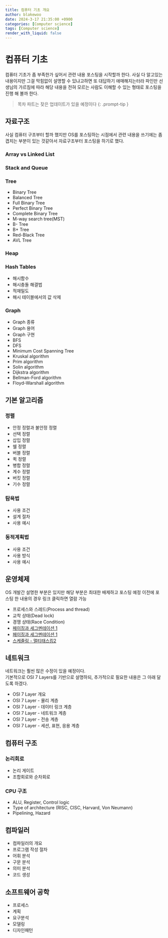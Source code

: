 ```yaml
---
title: 컴퓨터 기초 개요
author: blakewoo
date: 2024-3-17 21:35:00 +0900
categories: [Computer science]
tags: [Computer science]
render_with_liquid: false
---
```


# 컴퓨터 기초

컴퓨터 기초가 좀 부족한가 싶어서 관련 내용 포스팅을 시작할까 한다.
사실 다 알고있는 내용이지만 그걸 막힘없이 설명할 수 있냐고하면 또 대답하기 애매해지는터라
파인만 선생님의 가르침에 따라 해당 내용을 전혀 모르는 사람도 이해할 수 있는 형태로 포스팅을
진행 해 볼까 한다.

> 목차 파트는 잦은 업데이트가 있을 예정이다
{: .prompt-tip }


## 자료구조
사실 컴퓨터 구조부터 할까 했지만 OS를 포스팅하는 시점에서 관련 내용을 쓰기에는 좀 겹치는 부분이 있는 것같아서
자료구조부터 포스팅을 하기로 했다.

### Array vs Linked List
### Stack and Queue
### Tree
- Binary Tree
- Balanced Tree
- Full Binary Tree
- Perfect Binary Tree
- Complete Binary Tree
- M-way search tree(MST)
- B- Tree
- B+ Tree
- Red-Black Tree
- AVL Tree

### Heap
### Hash Tables
- 해시함수
- 해시충돌 해결법
- 적재밀도
- 해시 테이블에서의 값 삭제

### Graph
- Graph 종류
- Graph 용어  
- Graph 구현
- BFS
- DFS  
- Minimum Cost Spanning Tree
- Kruskal algorithm
- Prim algorithm
- Solin algorithm  
- Dijkstra algorithm
- Bellman-Ford algorithm
- Floyd-Warshall algorithm

## 기본 알고리즘
### 정렬
- 안정 정렬과 불안정 정렬
- 선택 정렬
- 삽입 정렬
- 쉘 정렬
- 버블 정렬
- 퀵 정렬
- 병합 정렬
- 계수 정렬
- 버킷 정렬
- 기수 정렬

### 탐욕법
- 사용 조건
- 설계 절차
- 사용 예시

### 동적계획법
- 사용 조건
- 사용 방식
- 사용 예시

## 운영체제
OS 개발간 설명한 부분은 있지만 해당 부분은 최대한 배제하고 포스팅 예정
이전에 포스팅 한 내용의 경우 링크 클릭하면 열람 가능

- 프로세스와 스레드(Process and thread)
- 교착 상태(Dead lock)
- 경쟁 상태(Race Condition)
- [페이징과 세그멘테이션 1](https://blakewoo.github.io/posts/%ED%8E%98%EC%9D%B4%EC%A7%95%EA%B3%BC-%EC%84%B8%EA%B7%B8%EB%A9%98%ED%85%8C%EC%9D%B4%EC%85%98-1/)   
- [페이징과 세그멘테이션 1](https://blakewoo.github.io/posts/%ED%8E%98%EC%9D%B4%EC%A7%95%EA%B3%BC-%EC%84%B8%EA%B7%B8%EB%A9%98%ED%85%8C%EC%9D%B4%EC%85%98-2/)
- [스케줄링 - 멀티태스킹2](https://blakewoo.github.io/posts/%EB%A9%80%ED%8B%B0%ED%83%9C%EC%8A%A4%ED%82%B9-2/)


## 네트워크
네트워크는 훨씬 많은 수정이 있을 예정이다.  
기본적으로 OSI 7 Layers를 기반으로 설명하되, 추가적으로 필요한 내용은 그 아래 달도록 하겠다.

- OSI 7 Layer 개요
- OSI 7 Layer - 물리 계층
- OSI 7 Layer - 데이터 링크 계층
- OSI 7 Layer - 네트워크 계층
- OSI 7 Layer - 전송 계층
- OSI 7 Layer - 세션, 표현, 응용 계층

## 컴퓨터 구조

### 논리회로
- 논리 게이트
- 조합회로와 순차회로

### CPU 구조
- ALU, Register, Control logic
- Type of architecture (RISC, CISC, Harvard, Von Neumann)
- Pipelining, Hazard

## 컴파일러
- 컴파일러의 개요
- 프로그램 작성 절차  
- 어휘 분석
- 구문 분석
- 의미 분석
- 코드 생성

## 소프트웨어 공학
- 프로세스
- 계획
- 요구분석
- 모델링
- 디자인패턴


